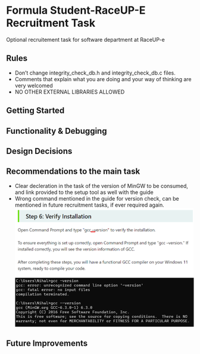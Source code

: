 # Formula Student-RaceUP-E Recruitment Task 
Optional recruitement task for software department at RaceUP-e 

## Rules 
* Don’t change integrity_check_db.h and integrity_check_db.c files.
* Comments that explain what you are doing and your way of thinking are
 very welcomed
* NO OTHER EXTERNAL LIBRARIES ALLOWED

## Getting Started

## Functionality & Debugging





## Design Decisions 



## Recommendations to the main task
- Clear decleration in the task of the version of MinGW to be consumed, and link provided to the setup tool as well with the guide
- Wrong command mentioned in the guide for version check, can be mentioned in future recruitment tasks, if ever required again. 
![guide1](images/guide_incorrect.png)
![guide2](images/guide_prood.png)



## Future Improvements
